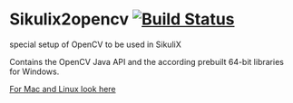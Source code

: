 # Sikulix2opencv [![Build Status](https://travis-ci.org/RaiMan/Sikulix2opencv.svg?branch=master)](https://travis-ci.org/RaiMan/Sikulix2opencv)

special setup of OpenCV to be used in SikuliX

Contains the OpenCV Java API and the according prebuilt 64-bit libraries for Windows.

[For Mac and Linux look here](https://github.com/RaiMan/SikuliX1/wiki/macOS-Linux:-Support-Libraries-for-OpenCV-4)
